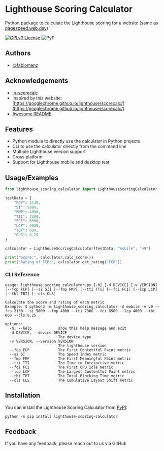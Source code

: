 # Lighthouse Scoring Calculator

Python package to calculate the Lighthouse scoring for a website (same as [pagespeed.web.dev](pagespeed.web.dev))

[![GPLv3 License](https://img.shields.io/badge/License-GPL%20v3-yellow.svg)](https://opensource.org/licenses/)
![PyPI](https://img.shields.io/pypi/v/lighthouse-scoring-calculator)

## Authors

- [@fabiomanz](https://www.github.com/fabiomanz)

## Acknowledgements

- [lh-scorecalc](https://github.com/paulirish/lh-scorecalc)
- Inspired by this website: [https://googlechrome.github.io/lighthouse/scorecalc/](https://googlechrome.github.io/lighthouse/scorecalc/)
- [Awesome README](https://readme.so/)

## Features

- Python module to directly use the calculator in Python projects
- CLI to use the calculator directly from the command line
- Multiple Lighthouse version support
- Cross platform
- Support for Lighthouse mobile and desktop test

## Usage/Examples

```python
from lighthouse_scoring_calculator import LighthouseScoringCalculator

testData = {
    "FCP": 2130,
    "SI": 5800,
    "FMP": 4000,
    "TTI": 7300,
    "FCI": 6500,
    "LCP": 4000,
    "TBT": 600,
    "CLS": 0.25
}

calculator = LighthouseScoringCalculator(testData, "mobile", "v9")

print("Score:", calculator.calc_score())
print("Rating of FCP:", calculator.get_rating("FCP"))

```

### CLI Reference

```
usage: lighthouse_scoring_calculator.py [-h] [-d DEVICE] [-v VERSION] [--fcp FCP] [--si SI] [--fmp FMP] [--tti TTI] [--fci FCI] [--lcp LCP] [--tbt TBT] [--cls CLS]

Calculate the score and rating of each metric
Example: $ python3 -m lighthouse_scoring_calculator -d mobile -v v9 --fcp 2130 --si 5800 --fmp 4000 --tti 7300 --fci 6500 --lcp 4000 --tbt 600 --cls 0.25

options:
  -h, --help            show this help message and exit
  -d DEVICE, --device DEVICE
                        The device type
  -v VERSION, --version VERSION
                        The lighthouse version
  --fcp FCP             The First Contentful Paint metric
  --si SI               The Speed Index metric
  --fmp FMP             The First Meaningful Paint metric
  --tti TTI             The Time to Interactive metric
  --fci FCI             The First CPU Idle metric
  --lcp LCP             The Largest Contentful Paint metric
  --tbt TBT             The Total Blocking Time metric
  --cls CLS             The Cumulative Layout Shift metric
```

## Installation

You can install the Lighthouse Scoring Calculator from [PyPI](https://pypi.org/project/lighthouse-scoring-calculator/):

    python -m pip install lighthouse-scoring-calculator

## Feedback

If you have any feedback, please reach out to us via GitHub
